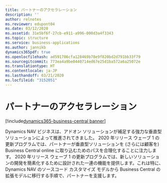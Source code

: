 ```yaml
---
title: パートナーのアクセラレーション
description: ''
author: relnotes
ms.reviewer: edupont04
ms.date: 03/12/2020
ms.assetid: 31e5bf6f-27cb-e911-a996-000d3a4f3343
ms.topic: structure
ms.service: business-applications
ms.author: jannikb
dynamics365pdf: true
ms.openlocfilehash: ad591786cfa128469b78e9f820bd2d791bb33f79
ms.sourcegitcommit: 773ea4a9be0440714ed67e25d1ba572a6a25072e
ms.translationtype: HT
ms.contentlocale: ja-JP
ms.lasthandoff: 03/21/2020
ms.locfileid: "3152051"
---
```

# <a name="partner-acceleration"></a>パートナーのアクセラレーション

[!include[dynamics365-business-central banner](../includes/dynamics365-business-central.md)]

<!--structure start-->
Dynamics NAV ビジネスは、アドオン ソリューションが補足する強力な垂直型ソリューションによって推進されてきました。 2020 年リリース ウェーブ 1 の更新プログラムでは、パートナーが垂直型ソリューションを (さらには顧客を) Business Central online に取り込むためのパスを合理化することに注力します。 2020 年リリース ウェーブ 1 の更新プログラムでは、新しいソリューションの開発を簡素化するために設計された一連の機能を提供します。これは特に、Dynamics NAV のソースコード カスタマイズ モデルから Business Central の拡張モデルに移行する手順で、パートナーを支援します。
<!--structure end-->



